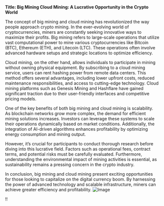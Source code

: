 **Title: Big Mining Cloud Mining: A Lucrative Opportunity in the Crypto World**

The concept of big mining and cloud mining has revolutionized the way people approach crypto mining. In the ever-evolving world of cryptocurrencies, miners are constantly seeking innovative ways to maximize their profits. Big mining refers to large-scale operations that utilize vast computational power to mine various cryptocurrencies like Bitcoin (BTC), Ethereum (ETH), and Litecoin (LTC). These operations often involve advanced hardware setups and strategic locations to optimize efficiency.

Cloud mining, on the other hand, allows individuals to participate in mining without owning physical equipment. By subscribing to a cloud mining service, users can rent hashing power from remote data centers. This method offers several advantages, including lower upfront costs, reduced maintenance responsibilities, and access to cutting-edge technology. Cloud mining platforms such as Genesis Mining and Hashflare have gained significant traction due to their user-friendly interfaces and competitive pricing models.

One of the key benefits of both big mining and cloud mining is scalability. As blockchain networks grow more complex, the demand for efficient mining solutions increases. Investors can leverage these systems to scale their operations dynamically based on market conditions. Additionally, the integration of AI-driven algorithms enhances profitability by optimizing energy consumption and mining output.

However, it’s crucial for participants to conduct thorough research before diving into this lucrative field. Factors such as operational fees, contract terms, and potential risks must be carefully evaluated. Furthermore, understanding the environmental impact of mining activities is essential, as sustainability remains a pressing concern in the crypto industry.

In conclusion, big mining and cloud mining present exciting opportunities for those looking to capitalize on the digital currency boom. By harnessing the power of advanced technology and scalable infrastructure, miners can achieve greater efficiency and profitability. ![Image](https://github.com/user-attachments/assets/3be06921-4469-491d-bd37-5f14c53422b7)

!!